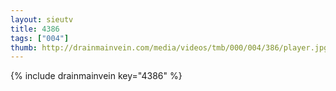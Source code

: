 ```yaml
--- 
layout: sieutv
title: 4386
tags: ["004"]
thumb: http://drainmainvein.com/media/videos/tmb/000/004/386/player.jpg
---
```

{% include drainmainvein key="4386" %} 
